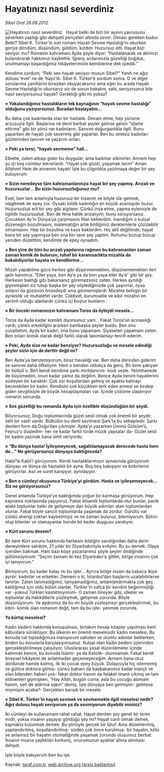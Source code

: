# Hayatınızı nasıl severdiniz

*Sibel Oral 26.06.2012*

<div class="yazi"><img align="left" alt="Hayatınızı nasıl severdiniz" border="0" src="http://www.taraf.com.tr/fotoraflar/makaleler/hayatinizi-nasil-severdiniz_9230_orijinal.jpg" style="border-right-width:10px; border-color:#FFFFFF"/><p>Hayat belki de bizi bir ayının yavrusunu severken yaptığı gibi dehşetli pençeleri altında sever. Olması gereken budur. Belki? Sibel K. Türker’in son romanı Hayatı Sevme Hastalığı’nı okurken geriye döndüm, düşündüm, güldüm, kızdım. Huzursuz etti. Hayat bizi seviyor mu? Romanın kahramanı Ayda şöyle diyor: “Hastalanarak ve aklımızı bulandırarak hakkımızı kaybettik. İğrenç acılarımızla güzelliği boğduk, unutmamayı başardığımız hikâyelerimizle kemiklerine dek işledik.”</p>
<p>Kendime sordum; “Peki sen hayatı seviyor musun Sibel?” Yanıtı ne ağız dolusu ‘evet’ ne de ‘hayır’dı. Sibel K. Türker’e sordum sonra. O ve diğer sorularıma yanıtlarını birazdan okuyacaksınız ama eğer bu arada Hayatı Sevme Hastalığı’nı okursanız siz de sorun bakalım; sahi, seviyorsanız bile nasıl seviyorsunuz hayatı? Gerektiği gibi mi yoksa?</p>
<p><strong>» Yakalandığımız hastalıkların tek kaynağının “hayatı sevme hastalığı” olduğunu yazıyorsunuz. Buradan başlayalım...</strong></p>
<p>Bu daha çok kadınlarda olan bir hastalık. Devam etme, hep yürüme arzusuyla ilgili. Başlarına ne denli berbat şeyler gelirse gelsin “idame ettirme” gibi bir yönü var kadınların. Sanırım doğurganlıkla ilgili. Bunu yaparken de hayatı çok severmiş gibi yaparlar. Ben bu ümitsiz kadınları gözlerinden tanırım ve yazarım onları.</p>
<p><strong>» Peki ya tersi; “hayatı sevmeme” hali...</strong></p>
<p>Elbette, zaten atbaşı gider bu duygular; ama kadınlar silkinirler. Annem hep şu içi boş cümleyi tekrarlardı: “Hayat çok güzel, yaşamak lazım” Aman Allahım! Hele de annemin hayatı! İşte bu çılgınlıkta yazılmaya değer bir şey buluyorum.</p>
<p><strong>» Sizin neredeyse tüm kahramanlarınıza hayat bir şey yapmış. Arızalı ve huzursuzlar... Bu sizin huzursuzluğunuz mu?</strong></p>
<p>Evet, ben tam anlamıyla huzursuz bir insanım ve böyle ola-gelmek, olagitmek de epey zor. Oysaki bildik kadınlığın en büyük avantajıdır huzur. Huzursuzluk eril bir şey gibi algılanır. Çünkü inşa etme, yapma eylemiyle de ilgilidir huzursuzluk. Ben de fena halde arızalıyım, bunu soruyorsanız. Çocukken Ay’ın Dünya’ya çarpmasını filan beklerdim. İnandığım o kutsal düzeneğin bozulmasını, matematiğin artık bildiğimiz denklemlerle çözülebilir olmamasını. Hep bir bozulma ve kaos beklerdim. Hiç aklî değilimdir, hayat bana bir şey yapmışsa ben ona bin tane şey yaptım. Ruhumu bozup bozup yeniden düzelttim, kendimle de epey oynadım.</p>
<p><strong>» Ben yine de tüm bu arızalı yapılarına rağmen bu kahramanları zaman zaman komik de bulurum, tuhaf bir karamsarlıkta mizahla da bakabiliyorlar hayata ve kendilerine...</strong></p>
<p>Mizah yapabilme gücü herkes gibi düşünmemekten, düşünememekten ileri gelir kanımca. “Eller yaya, ben Ay’a ya da ben yaya eller Ay’a” gibi bir şey. Herkesin baktığı gibi bakarsanız göremezsiniz zaten. Herkes aynılığı giyinmişken siz tutup başka bir şey söylediğinizde çok şaşırırlar, oysa onların da gözünün önündeydi ama görmemişlerdi. Mizahta belirgin bir ayrıksılık ve muhalefet vardır. Ciddiyet, kurumsallık ve kibir mizahın en verimli olduğu alanlardır çünkü içi boştur bunların.</p>
<p><strong>» Bir önceki romanınızın kahramanı Toros da öyleydi mesela...</strong></p>
<p>Toros da Ayda kadar komikti diyorsunuz yani... Fakat Toros’un acınasılığı vardı; çünkü erkekliğini ararken bambaşka şeyler buldu. Ben onu çuvallattım, Ayda bir kadın, ona bunu yapamam. Siyaseten yapamam zaten. Ben onları komik olarak değil farklı olarak tanımlamayı tercih ederim.</p>
<p><strong>» Peki, Ayda size ne kadar benziyor? Huzursuzluğu ve mesele edindiği şeyler sizin için de derttir değil mi?</strong></p>
<p>Ben Ayda’ya benzemiyorum, biraz havailiği var. Ben daha derinden giderim ve sanırım daha öfkeliyim. Hem o benden oldukça da genç. Bir kere şakıyan bir bülbül o. Ben kendi kendime şarkı mırıldanırım- kısık sesle. Yetimhanede de büyümedim, onun kadar yalnız da değilim. Bence Ayda benim hayallerimi süsleyen bir karakter. Çok zor koşullardan gelmiş ve ayakta kalmayı becerebilen bir kadın. Kendisini çok küçükken terk eden annesi ve bırakıp giden sevgilisiyle de büyük hesaplaşmaları var. İçinde çözüme ulaştırıyor romanın sonunda.</p>
<p><strong>» Ses güzelliği bu romanda Ayda için özellikle düşündüğüm bir şeydi.</strong></p>
<p>Biliyorsunuz, Doğu toplumlarında güzel sesli olmak çok önemli bir şeydir, ilahi bir vasfı vardır. Bülbülün bu denli sevilmesi Şark’ta bu sebepledir. Şarkı denilen form da Doğu’dan çıkmıştır. Ayda’yı yazarken Ümmü Gülsüm’ü, Feyruz’u düşledim- her ne kadar farklı türde müzik yapsalar da- Güzel sesli bir kadını yazmak bana ümit veriyordu.</p>
<p><strong>» “Bu dünya hasta! İyileşmeyecek, sağaltılamayacak derecede hasta hem de...” Ne görüyorsunuz dünyaya baktığınızda?</strong></p>
<p>Habil’le Kabil’i görüyorum. Kendi hastalıklarımızın aynasında görüyorum dünyayı ve dünya da hastalıklı bir ayna. Boş boş bakışıyor ve birbirlerini görüyorlar. Asıl ve suret karışıyor, aynılaşıyor.</p>
<p><strong>» Ben o cümleyi okuyunca Türkiye’yi gördüm. Hasta ve iyileşemeyecek... Siz ne görüyorsunuz?</strong></p>
<p>Genel anlamda Türkiye’ye baktığımda yoğun bir karmaşa görüyorum. Hep kaynama noktasında yaşıyoruz. Fakat dinamik toplumlarda olur bunlar, panik ataklı toplumlar belki de gelişmeye dair büyük adımları atan toplumlardan olurlar. Fakat böyle sancılı toplumlarda yaşamak da zordur. Gürültü var çünkü ahengi çoktan kaybetmişiz ve ne zaman buluruz, bilemiyorum. Bütün olup bitenler ve olamayanlar bende bir keder duygusu yaratıyor.</p>
<p><strong>» Kürt sorunu desem?</strong></p>
<p>Bir kere Kürt sorunu hakkında herkesin bildiğini sandığından daha derin deneyimlere sahibim, 21 yıldır bir Diyarbakırlıyla evliyim. Bu şu demek: Olaya içeriden bakmak. Hani bazı köşe yazarlarımız şöyle şeyler dediğinde gülümsüyorum: “Seçim zamanı iki kez Diyarbakır’a gittim, bölge insanını çok iyi tanıyorum.”</p>
<p>Bilmiyorum, bu kadar kolay mı bu işler... Ayrıca bölge insanı da kabaca ikiye ayrılır: kadınlar ve erkekler. Demem o ki, İstanbul’dan başlarını uzatabilirlerse tanırlar. Zaten tanımadığımız, tanıyamadığımız, anlamlandırmakta çok geç kaldığımız için oldu bütün olanlar. Türkler’in safça bir kendini beğenmişliği var -yoksul Türkleri kastetmiyorum- O zaman bireyler gibi, ülkeler ve toplumlar da hakikâtlerle yüzleşmek, gelişmek zorunda. Böyle düşünüyorum. Ve aydınımız da bu en büyük yüzleşmeyi gerçekleştirmek, bu kibri- komik olan romanım değil, tam da bu işte- yenmek zorunda.</p>
<p><strong>Ya kürtaj meselesi?</strong></p>
<p>Kadın bedeni hakkında konuşulması, birtakım hesap kitaplar yapılması beni kâbuslara sürüklüyor. Bu ülkenin en önemli meselesidir kadın meselesi. Bu konuda nal topladığımıza inanıyorum sahiden ve olumlu adımlar beklerken, birden bu konularla karşılaşıyorsunuz. Kutsal olan kadın bedeni üzerinden gerçekleştirilmeye çalışılıyor. Uluslararası yasal düzenlemeler içinde kalınmalı bence, bu konuda İslami- ya da Katolik- olunmamalı. Fakat kendi bireysel hikâyemi de anlatmadan geçemeyeceğim. Annem bana otuz dördünde hamile kalmış, ilk iki çocuk epey büyük. Dolayısıyla hiç istememiş ve gizlice doktora gitmiş- çünkü babam da başbakanımız kadar inançlı ve olan bitenden haberi yok- fakat doktor hanım da felaket imanlı çıkmış ve tam eldivenleri giymişken, “Hay Allah, bugün cuma, asla bu çocuğu alamam hanım, sen de aldırma sakın” demiş. İşte dünyaya ben gelmişim- gelmese miymişim acaba?- Gerçekten karışık bir mesele.</p>
<p><strong>» Sibel K. Türker’in hayatı sevmek ve sevmemekle ilgili meselesi nedir? Ağız dolusu hayatı seviyorum ya da sevmiyorum diyebilir misiniz?</strong></p>
<p>İki cümleyi de kullanamam rahat rahat. Hayat denilen şey genel bir terim midir, yoksa insanın yaşayıp gördüğü şey mi? Hayat canlı olmak demek, kaynakta bulunmak demek. Bu yönüyle gerçek bir lütuf. Ama düzenlenmiş, yapılandırılmış, koşullandırılmış- sizden çok önce kurulmuş- bir hayatın, kötü ve anlamsız bir hayatın otomatiğinde yaşamak zorunda oluşumuz berbat. İnsanın insana yaptıkları korkunç, onurumuzun ayaklar altına alınması dehşet.</p>
<p>İşte böyle bakıyorum ben bu işe. </p>
</div>

Kaynak: [taraf.com.tr](http://www.taraf.com.tr/sibel-oral/makale-hayatinizi-nasil-severdiniz.htm), [web.archive.org (arşiv bağlantısı)](http://web.archive.org/web/20131107141159/http://www.taraf.com.tr/sibel-oral/makale-hayatinizi-nasil-severdiniz.htm)
